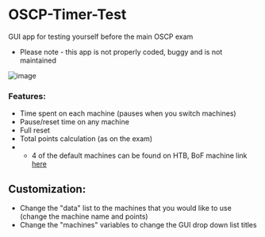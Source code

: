 # OSCP-Timer-Test
GUI app for testing yourself before the main OSCP exam
* Please note - this app is not properly coded, buggy and is not maintained 

![image](https://user-images.githubusercontent.com/69338365/147996262-83b6a382-cfa5-4686-a7ea-46d72629c01b.png)

### Features:
* Time spent on each machine (pauses when you switch machines)
* Pause/reset time on any machine
* Full reset
* Total points calculation (as on the exam)
* - 4 of the default machines can be found on HTB, BoF machine link [here](https://tryhackme.com/room/bufferoverflowprep)

## Customization:
* Change the "data" list to the machines that you would like to use (change the machine name and points)
* Change the "machines" variables to change the GUI drop down list titles 

